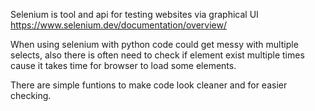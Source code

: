 Selenium is tool and api for testing websites via graphical UI
https://www.selenium.dev/documentation/overview/

When using selenium with python code could get messy with multiple selects, also there is often need to check if element exist multiple times cause it takes time for browser to load some elements.

There are simple funtions to make code look cleaner and for easier checking.
